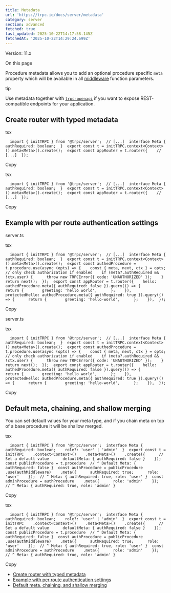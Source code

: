 ```yaml
---
title: Metadata
url: 'https://trpc.io/docs/server/metadata'
category: server
section: advanced
fetched: true
last_updated: 2025-10-22T14:17:58.145Z
fetchedAt: '2025-10-22T14:29:24.699Z'
---
```

Version: 11.x

On this page

Procedure metadata allows you to add an optional procedure specific `meta` property which will be available in all [middleware](/docs/server/middlewares) function parameters.

tip

Use metadata together with [`trpc-openapi`](https://github.com/jlalmes/trpc-openapi) if you want to expose REST-compatible endpoints for your application.

## Create router with typed metadata[​](#create-router-with-typed-metadata "Direct link to Create router with typed metadata")

tsx

`   import { initTRPC } from '@trpc/server';  // [...]  interface Meta {    authRequired: boolean;  }  export const t = initTRPC.context<Context>().meta<Meta>().create();  export const appRouter = t.router({    // [...]  });   `

Copy

tsx

`   import { initTRPC } from '@trpc/server';  // [...]  interface Meta {    authRequired: boolean;  }  export const t = initTRPC.context<Context>().meta<Meta>().create();  export const appRouter = t.router({    // [...]  });   `

Copy

## Example with per route authentication settings[​](#example-with-per-route-authentication-settings "Direct link to Example with per route authentication settings")

server.ts

tsx

`   import { initTRPC } from '@trpc/server';  // [...]  interface Meta {    authRequired: boolean;  }  export const t = initTRPC.context<Context>().meta<Meta>().create();  export const authedProcedure = t.procedure.use(async (opts) => {    const { meta, next, ctx } = opts;    // only check authorization if enabled    if (meta?.authRequired && !ctx.user) {      throw new TRPCError({ code: 'UNAUTHORIZED' });    }    return next();  });  export const appRouter = t.router({    hello: authedProcedure.meta({ authRequired: false }).query(() => {      return {        greeting: 'hello world',      };    }),    protectedHello: authedProcedure.meta({ authRequired: true }).query(() => {      return {        greeting: 'hello-world',      };    }),  });   `

Copy

server.ts

tsx

`   import { initTRPC } from '@trpc/server';  // [...]  interface Meta {    authRequired: boolean;  }  export const t = initTRPC.context<Context>().meta<Meta>().create();  export const authedProcedure = t.procedure.use(async (opts) => {    const { meta, next, ctx } = opts;    // only check authorization if enabled    if (meta?.authRequired && !ctx.user) {      throw new TRPCError({ code: 'UNAUTHORIZED' });    }    return next();  });  export const appRouter = t.router({    hello: authedProcedure.meta({ authRequired: false }).query(() => {      return {        greeting: 'hello world',      };    }),    protectedHello: authedProcedure.meta({ authRequired: true }).query(() => {      return {        greeting: 'hello-world',      };    }),  });   `

Copy

## Default meta, chaining, and shallow merging[​](#default-meta-chaining-and-shallow-merging "Direct link to Default meta, chaining, and shallow merging")

You can set default values for your meta type, and if you chain meta on top of a base procedure it will be shallow merged.

tsx

`   import { initTRPC } from '@trpc/server';  interface Meta {    authRequired: boolean;    role?: 'user' | 'admin'  }  export const t = initTRPC    .context<Context>()    .meta<Meta>()    .create({      // Set a default value      defaultMeta: { authRequired: false }    });  const publicProcedure = t.procedure  // ^ Default Meta: { authRequired: false }  const authProcedure = publicProcedure    .use(authMiddleware)    .meta({      authRequired: true;      role: 'user'    });  // ^ Meta: { authRequired: true, role: 'user' }  const adminProcedure = authProcedure    .meta({      role: 'admin'    });  // ^ Meta: { authRequired: true, role: 'admin' }   `

Copy

tsx

`   import { initTRPC } from '@trpc/server';  interface Meta {    authRequired: boolean;    role?: 'user' | 'admin'  }  export const t = initTRPC    .context<Context>()    .meta<Meta>()    .create({      // Set a default value      defaultMeta: { authRequired: false }    });  const publicProcedure = t.procedure  // ^ Default Meta: { authRequired: false }  const authProcedure = publicProcedure    .use(authMiddleware)    .meta({      authRequired: true;      role: 'user'    });  // ^ Meta: { authRequired: true, role: 'user' }  const adminProcedure = authProcedure    .meta({      role: 'admin'    });  // ^ Meta: { authRequired: true, role: 'admin' }   `

Copy

*   [Create router with typed metadata](#create-router-with-typed-metadata)
*   [Example with per route authentication settings](#example-with-per-route-authentication-settings)
*   [Default meta, chaining, and shallow merging](#default-meta-chaining-and-shallow-merging)
